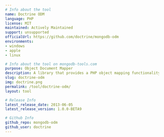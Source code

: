 ```yaml
---
# Info about the tool
name: Doctrine ODM
language: PHP
license: MIT
maintained: Actively Maintained
support: unsupported
officialUrl: https://github.com/doctrine/mongodb-odm
environments:
- windows
- apple
- linux

# Info about the tool on mongodb-tools.com
purpose: Object Document Mapper
description: A library that provides a PHP object mapping functionality for MongoDB.
slug: doctrine-odm
img: doctrine.png
permalink: /tool/doctrine-odm/
layout: tool

# Release Info
latest_release_date: 2013-06-05
latest_release_version: 1.0.0-BETA9

# Github Info
github_repo: mongodb-odm
github_user: doctrine
---
```


